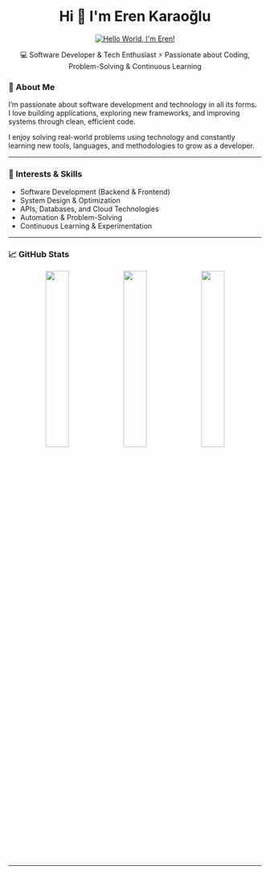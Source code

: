 <h1 align="center">Hi 👋 I'm Eren Karaoğlu</h1>

<p align="center">
  <a href="https://github.com/erentechlabs">
    <img src=".github/hello.gif" alt="Hello World, I'm Eren!" />
  </a>
</p>

<p align="center">
  💻 Software Developer &amp; Tech Enthusiast  
  ⚡ Passionate about Coding, Problem-Solving &amp; Continuous Learning
</p>


### 🚀 About Me

I’m passionate about software development and technology in all its forms.  
I love building applications, exploring new frameworks, and improving systems through clean, efficient code.  

I enjoy solving real-world problems using technology and constantly learning new tools, languages, and methodologies to grow as a developer.

---

### 🧠 Interests & Skills
- Software Development (Backend & Frontend)  
- System Design & Optimization  
- APIs, Databases, and Cloud Technologies  
- Automation & Problem-Solving  
- Continuous Learning & Experimentation  

---

### 📈 GitHub Stats

<p align="center">
  <img src="https://github-readme-stats.vercel.app/api?username=erentechlabs&show_icons=true&theme=tokyonight&count_private=true" width="30%" />
  <img src="https://github-readme-stats.vercel.app/api/top-langs/?username=erentechlabs&layout=compact&theme=tokyonight&hide=jupyter%20notebook" width="30%" />
  <img src="https://github-readme-streak-stats.herokuapp.com?user=erentechlabs&theme=tokyonight" width="30%" />

</p>

---
